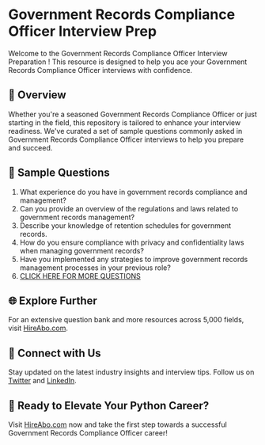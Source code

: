 # Government Records Compliance Officer Interview Prep

Welcome to the Government Records Compliance Officer Interview Preparation ! This resource is designed to help you ace your Government Records Compliance Officer interviews with confidence.

## 🚀 Overview

Whether you're a seasoned Government Records Compliance Officer or just starting in the field, this repository is tailored to enhance your interview readiness. We've curated a set of sample questions commonly asked in Government Records Compliance Officer interviews to help you prepare and succeed.

## 📝 Sample Questions

1. What experience do you have in government records compliance and management?
2. Can you provide an overview of the regulations and laws related to government records management?
3. Describe your knowledge of retention schedules for government records.
4. How do you ensure compliance with privacy and confidentiality laws when managing government records?
5. Have you implemented any strategies to improve government records management processes in your previous role?
6. [CLICK HERE FOR MORE QUESTIONS](https://hireabo.com/job/18_3_49/Government%20Records%20Compliance%20Officer)

## 🌐 Explore Further

For an extensive question bank and more resources across 5,000 fields, visit [HireAbo.com](https://www.hireabo.com).

## 📱 Connect with Us

Stay updated on the latest industry insights and interview tips. Follow us on [Twitter](https://twitter.com/hireabo) and [LinkedIn](https://www.linkedin.com/in/hire-abo-3609972a8/).

## 🚀 Ready to Elevate Your Python Career?

Visit [HireAbo.com](https://www.hireabo.com) now and take the first step towards a successful Government Records Compliance Officer career!